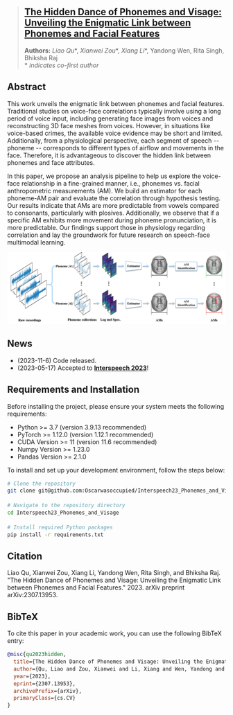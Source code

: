 > ## [The Hidden Dance of Phonemes and Visage: Unveiling the Enigmatic Link between Phonemes and Facial Features](https://arxiv.org/abs/2307.13953)
> **Authors:** *Liao Qu*\*, *Xianwei Zou*\*, *Xiang Li*\*, Yandong Wen, Rita Singh, Bhiksha Raj  
\* *indicates co-first author*



## Abstract
This work unveils the enigmatic link between phonemes and facial features. Traditional studies on voice-face correlations typically involve using a long period of voice input, including generating face images from voices and reconstructing 3D face meshes from voices. However, in situations like voice-based crimes, the available voice evidence may be short and limited. Additionally, from a physiological perspective, each segment of speech -- phoneme -- corresponds to different types of airflow and movements in the face. Therefore, it is advantageous to discover the hidden link between phonemes and face attributes.

In this paper, we propose an analysis pipeline to help us explore the voice-face relationship in a fine-grained manner, i.e., phonemes vs. facial anthropometric measurements (AM). We build an estimator for each phoneme-AM pair and evaluate the correlation through hypothesis testing. Our results indicate that AMs are more predictable from vowels compared to consonants, particularly with plosives. Additionally, we observe that if a specific AM exhibits more movement during phoneme pronunciation, it is more predictable. Our findings support those in physiology regarding correlation and lay the groundwork for future research on speech-face multimodal learning.

<p style="text-align:center;"><img src="./assets/pipeline.jpg" width="700"/></p>

## News
- (2023-11-6) Code released.
- (2023-05-17) Accepted to **[Interspeech 2023](https://interspeech2023.org/)**!


## Requirements and Installation

Before installing the project, please ensure your system meets the following requirements:

- Python >= 3.7 (version 3.9.13 recommended)
- PyTorch >= 1.12.0 (version 1.12.1 recommended)
- CUDA Version >= 11 (version 11.6 recommended)
- Numpy Version >= 1.23.0
- Pandas Version >= 2.1.0

To install and set up your development environment, follow the steps below:

```bash
# Clone the repository
git clone git@github.com:Oscarwasoccupied/Interspeech23_Phonemes_and_Visage.git

# Navigate to the repository directory
cd Interspeech23_Phonemes_and_Visage

# Install required Python packages
pip install -r requirements.txt
```

## Citation

Liao Qu, Xianwei Zou, Xiang Li, Yandong Wen, Rita Singh, and Bhiksha Raj. "The Hidden Dance of Phonemes and Visage: Unveiling the Enigmatic Link between Phonemes and Facial Features." 2023. arXiv preprint arXiv:2307.13953.

## BibTeX

To cite this paper in your academic work, you can use the following BibTeX entry:

```bibtex
@misc{qu2023hidden,
  title={The Hidden Dance of Phonemes and Visage: Unveiling the Enigmatic Link between Phonemes and Facial Features},
  author={Qu, Liao and Zou, Xianwei and Li, Xiang and Wen, Yandong and Singh, Rita and Raj, Bhiksha},
  year={2023},
  eprint={2307.13953},
  archivePrefix={arXiv},
  primaryClass={cs.CV}
}

